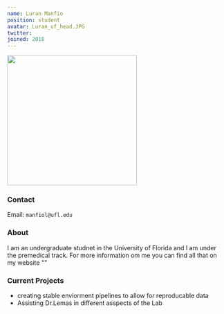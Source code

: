 ```yaml
---
name: Luran Manfio
position: student
avatar: Luran_uf_head.JPG
twitter:
joined: 2018
---
```


<img width="300" src="{{site.baseurl}}/images/people/{{page.avatar}}" data-action="zoom">

### Contact

Email: `manfiol@ufl.edu`<br>

### About

I am an undergraduate studnet in the University of Florida and I am under the premedical track. For more information om me you can find all that on my website ""

### Current Projects

- creating stable enviorment pipelines to allow for reproducable data 
- Assisting Dr.Lemas in different asspects of the Lab 